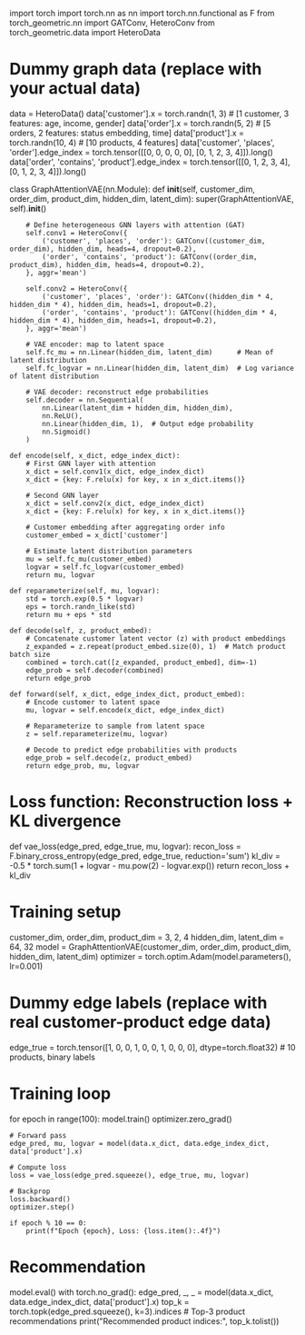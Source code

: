 import torch
import torch.nn as nn
import torch.nn.functional as F
from torch_geometric.nn import GATConv, HeteroConv
from torch_geometric.data import HeteroData

# Dummy graph data (replace with your actual data)
data = HeteroData()
data['customer'].x = torch.randn(1, 3)  # [1 customer, 3 features: age, income, gender]
data['order'].x = torch.randn(5, 2)     # [5 orders, 2 features: status embedding, time]
data['product'].x = torch.randn(10, 4)  # [10 products, 4 features]
data['customer', 'places', 'order'].edge_index = torch.tensor([[0, 0, 0, 0, 0], [0, 1, 2, 3, 4]]).long()
data['order', 'contains', 'product'].edge_index = torch.tensor([[0, 1, 2, 3, 4], [0, 1, 2, 3, 4]]).long()

class GraphAttentionVAE(nn.Module):
    def __init__(self, customer_dim, order_dim, product_dim, hidden_dim, latent_dim):
        super(GraphAttentionVAE, self).__init__()
        
        # Define heterogeneous GNN layers with attention (GAT)
        self.conv1 = HeteroConv({
            ('customer', 'places', 'order'): GATConv((customer_dim, order_dim), hidden_dim, heads=4, dropout=0.2),
            ('order', 'contains', 'product'): GATConv((order_dim, product_dim), hidden_dim, heads=4, dropout=0.2),
        }, aggr='mean')
        
        self.conv2 = HeteroConv({
            ('customer', 'places', 'order'): GATConv((hidden_dim * 4, hidden_dim * 4), hidden_dim, heads=1, dropout=0.2),
            ('order', 'contains', 'product'): GATConv((hidden_dim * 4, hidden_dim * 4), hidden_dim, heads=1, dropout=0.2),
        }, aggr='mean')

        # VAE encoder: map to latent space
        self.fc_mu = nn.Linear(hidden_dim, latent_dim)      # Mean of latent distribution
        self.fc_logvar = nn.Linear(hidden_dim, latent_dim)  # Log variance of latent distribution

        # VAE decoder: reconstruct edge probabilities
        self.decoder = nn.Sequential(
            nn.Linear(latent_dim + hidden_dim, hidden_dim),
            nn.ReLU(),
            nn.Linear(hidden_dim, 1),  # Output edge probability
            nn.Sigmoid()
        )

    def encode(self, x_dict, edge_index_dict):
        # First GNN layer with attention
        x_dict = self.conv1(x_dict, edge_index_dict)
        x_dict = {key: F.relu(x) for key, x in x_dict.items()}
        
        # Second GNN layer
        x_dict = self.conv2(x_dict, edge_index_dict)
        x_dict = {key: F.relu(x) for key, x in x_dict.items()}
        
        # Customer embedding after aggregating order info
        customer_embed = x_dict['customer']
        
        # Estimate latent distribution parameters
        mu = self.fc_mu(customer_embed)
        logvar = self.fc_logvar(customer_embed)
        return mu, logvar

    def reparameterize(self, mu, logvar):
        std = torch.exp(0.5 * logvar)
        eps = torch.randn_like(std)
        return mu + eps * std

    def decode(self, z, product_embed):
        # Concatenate customer latent vector (z) with product embeddings
        z_expanded = z.repeat(product_embed.size(0), 1)  # Match product batch size
        combined = torch.cat([z_expanded, product_embed], dim=-1)
        edge_prob = self.decoder(combined)
        return edge_prob

    def forward(self, x_dict, edge_index_dict, product_embed):
        # Encode customer to latent space
        mu, logvar = self.encode(x_dict, edge_index_dict)
        
        # Reparameterize to sample from latent space
        z = self.reparameterize(mu, logvar)
        
        # Decode to predict edge probabilities with products
        edge_prob = self.decode(z, product_embed)
        return edge_prob, mu, logvar

# Loss function: Reconstruction loss + KL divergence
def vae_loss(edge_pred, edge_true, mu, logvar):
    recon_loss = F.binary_cross_entropy(edge_pred, edge_true, reduction='sum')
    kl_div = -0.5 * torch.sum(1 + logvar - mu.pow(2) - logvar.exp())
    return recon_loss + kl_div

# Training setup
customer_dim, order_dim, product_dim = 3, 2, 4
hidden_dim, latent_dim = 64, 32
model = GraphAttentionVAE(customer_dim, order_dim, product_dim, hidden_dim, latent_dim)
optimizer = torch.optim.Adam(model.parameters(), lr=0.001)

# Dummy edge labels (replace with real customer-product edge data)
edge_true = torch.tensor([1, 0, 0, 1, 0, 0, 1, 0, 0, 0], dtype=torch.float32)  # 10 products, binary labels

# Training loop
for epoch in range(100):
    model.train()
    optimizer.zero_grad()
    
    # Forward pass
    edge_pred, mu, logvar = model(data.x_dict, data.edge_index_dict, data['product'].x)
    
    # Compute loss
    loss = vae_loss(edge_pred.squeeze(), edge_true, mu, logvar)
    
    # Backprop
    loss.backward()
    optimizer.step()
    
    if epoch % 10 == 0:
        print(f"Epoch {epoch}, Loss: {loss.item():.4f}")

# Recommendation
model.eval()
with torch.no_grad():
    edge_pred, _, _ = model(data.x_dict, data.edge_index_dict, data['product'].x)
    top_k = torch.topk(edge_pred.squeeze(), k=3).indices  # Top-3 product recommendations
    print("Recommended product indices:", top_k.tolist())
